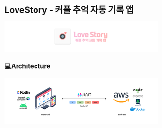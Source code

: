 # **LoveStory - 커플 추억 자동 기록 앱**

<p align="center"><img src="document/image/lovestory_logo.png"></p>

## :computer:**Architecture**
<p align="center"><img src="document/image/architecture_img.png"></p>